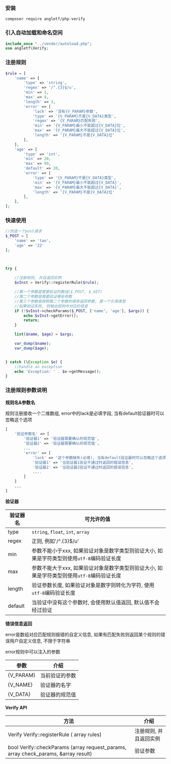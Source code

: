 ### 安装
```
composer require angletf/php-verify
```

### 引入自动加载和命名空间
```php
include_once "../vendor/autoload.php";
use angletf\Verify;
```

### 注册规则
```php
$rule = [
    'name' => [
        'type' => 'string',
        'regex' => '/^.{3}$/u',
        'min' => 1,
        'max' => 4,
        'length' => 3,
        'error' => [
            'lack' => '没有{V_PARAM}参数',
            'type' => '{V_PARAM}不是{V_DATA}类型',
            'regex' => '{V_PARAM}匹配失败',
            'min' => '{V_PARAM}最小不能超过{V_DATA}位',
            'max' => '{V_PARAM}最大不能超过{V_DATA}位',
            'length' => '{V_PARAM}不是{V_DATA}位'
        ],
    ],
    'age' => [
        'type' => 'int',
        'min' => 20,
        'max' => 99,
        'default' => 20,
        'error' => [
            'type' => '{V_PARAM}不是{V_DATA}类型',
            'min' => '{V_PARAM}最小不能超过{V_DATA}',
            'max' => '{V_PARAM}最大不能超过{V_DATA}',
            'length' => '{V_PARAM}不是{V_DATA}位'
        ],
    ],
];
```

### 快速使用

```php
//伪造一个post请求
$_POST = [
    'name' => 'tao',
    'age' => '22'
];



try {
    
    //注册规则, 并且返回实例
    $vInst = Verify::registerRule($rule);

    //第一个参数是需要验证的数组($_POST, $_GET)
    //第二个参数是需要验证哪些参数
    //第三个参数是按照第二个参数的顺序返回参数, 是一个引用类型
    //如果验证失败, 则输出规则中对应的信息
    if (!$vInst->checkParams($_POST, ['name', 'age'], $args)) {
        echo $vInst->getError();
        return;
    }

    list($name, $age) = $args;

    var_dump($name);
    var_dump($age);


} catch (\Exception $e) {
    //handle an exception
    echo 'Exception: ' . $e->getMessage();
}

```

### 注册规则参数说明

**规则名&参数名**

规则注册接收一个二维数组, error中的lack是必填字段, 当有default验证器时可以忽略这个选项
```php
[
    '验证参数名' => [
        '验证器1' => '验证器需要确认的规范值',
        '验证器2' => '验证器需要确认的规范值',
        ...
        'error' => [
            'lack' => '这个参数缺失(必填), 当有default验证器时可以忽略这个选项',
            '验证器1' => '当验证器1验证不通过时返回的错误信息',
            '验证器2' => '当验证器2验证不通过时返回的错误信息',
            ....
        ]
    ]
    ...
]
```


**验证器**

|验证器名|可允许的值|
|---|---|
|type|`string`, `float`, `int`, `array`|
|regex|正则, 例如'/^.{3}$/u'|
|min|参数不能小于xxx, 如果验证对象是数字类型则验证大小, 如果是字符类型则使用`utf-8`编码验证长度|
|max|参数不能大于xxx, 如果验证对象是数字类型则验证大小, 如果是字符类型则使用`utf-8`编码验证长度|
|length|验证参数长度, 如果验证对象是数字则转化为字符, 使用`utf-8`编码验证长度|
|default|当验证中没有这个参数时, 会使用默认值返回, 默认值不会经过验证|

**错误信息返回**

error是数组对应匹配规则报错的自定义信息, 如果有匹配失败则返回某个规则的错误用户自定义信息, 不限于字符串

error规则中可以注入的参数

|参数|介绍|
|---|---|
|{V_PARAM}|当前验证的参数|
|{V_NAME}|验证器的名字|
|{V_DATA}|验证器的规范值|




**Verify API**

|方法|介绍|
|---|---|
|Verify Verify::registerRule ( array rules)|注册规则, 并且返回实例|
|bool Verify::checkParams (array request_params, array check_params, &array result)|验证参数|

